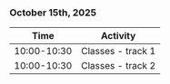 ### October 15th, 2025

| Time       | Activity                                                             |
|------------|----------------------------------------------------------------------|
| 10:00-10:30| Classes - track 1                        |
| 10:00-10:30| Classes - track 2                        |

